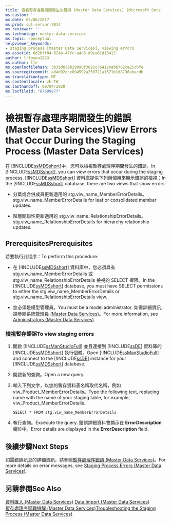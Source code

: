 ```yaml
---
title: 查看暫存進程期間發生的錯誤 (Master Data Services) |Microsoft Docs
ms.custom: ''
ms.date: 03/06/2017
ms.prod: sql-server-2014
ms.reviewer: ''
ms.technology: master-data-services
ms.topic: conceptual
helpviewer_keywords:
- staging process [Master Data Services], viewing errors
ms.assetid: 6d2bff84-624b-47fc-a4a5-d9ea01d13412
author: lrtoyou1223
ms.author: lle
ms.openlocfilehash: 3b39d039b29090f3021c764126ebb782ce25cbfe
ms.sourcegitcommit: ad4d92dce894592a259721a1571b1d8736abacdb
ms.translationtype: MT
ms.contentlocale: zh-TW
ms.lasthandoff: 08/04/2020
ms.locfileid: "87699877"
---
```

# <a name="view-errors-that-occur-during-the-staging-process-master-data-services"></a><span data-ttu-id="d45cb-102">檢視暫存處理序期間發生的錯誤 (Master Data Services)</span><span class="sxs-lookup"><span data-stu-id="d45cb-102">View Errors that Occur During the Staging Process (Master Data Services)</span></span>
  <span data-ttu-id="d45cb-103">在 [!INCLUDE[ssMDSshort](../includes/ssmdsshort-md.md)]中，您可以檢視暫存處理序期間發生的錯誤。</span><span class="sxs-lookup"><span data-stu-id="d45cb-103">In [!INCLUDE[ssMDSshort](../includes/ssmdsshort-md.md)], you can view errors that occur during the staging process.</span></span> <span data-ttu-id="d45cb-104">[!INCLUDE[ssMDSshort](../includes/ssmdsshort-md.md)] 資料庫提供下列兩個用來顯示錯誤的檢視：</span><span class="sxs-lookup"><span data-stu-id="d45cb-104">In the [!INCLUDE[ssMDSshort](../includes/ssmdsshort-md.md)] database, there are two views that show errors:</span></span>  
  
-   <span data-ttu-id="d45cb-105">分葉或合併成員更新適用的 stg.viw_name_MemberErrorDetails。</span><span class="sxs-lookup"><span data-stu-id="d45cb-105">stg.viw_name_MemberErrorDetails for leaf or consolidated member updates.</span></span>  
  
-   <span data-ttu-id="d45cb-106">階層關聯性更新適用的 stg.viw_name_RelationshipErrorDetails。</span><span class="sxs-lookup"><span data-stu-id="d45cb-106">stg.viw_name_RelationshipErrorDetails for hierarchy relationship updates.</span></span>  
  
## <a name="prerequisites"></a><span data-ttu-id="d45cb-107">Prerequisites</span><span class="sxs-lookup"><span data-stu-id="d45cb-107">Prerequisites</span></span>  
 <span data-ttu-id="d45cb-108">若要執行此程序：</span><span class="sxs-lookup"><span data-stu-id="d45cb-108">To perform this procedure:</span></span>  
  
-   <span data-ttu-id="d45cb-109">在 [!INCLUDE[ssMDSshort](../includes/ssmdsshort-md.md)] 資料庫中，您必須具有 stg.viw_name_MemberErrorDetails 或 stg.viw_name_RelationshipErrorDetails 檢視的 SELECT 權限。</span><span class="sxs-lookup"><span data-stu-id="d45cb-109">In the [!INCLUDE[ssMDSshort](../includes/ssmdsshort-md.md)] database, you must have SELECT permissions to either the stg.viw_name_MemberErrorDetails or stg.viw_name_RelationshipErrorDetails view.</span></span>  
  
-   <span data-ttu-id="d45cb-110">您必須是模型管理員。</span><span class="sxs-lookup"><span data-stu-id="d45cb-110">You must be a model administrator.</span></span> <span data-ttu-id="d45cb-111">如需詳細資訊，請參閱系統[管理員 &#40;Master Data Services&#41;](administrators-master-data-services.md)。</span><span class="sxs-lookup"><span data-stu-id="d45cb-111">For more information, see [Administrators &#40;Master Data Services&#41;](administrators-master-data-services.md).</span></span>  
  
### <a name="to-view-staging-errors"></a><span data-ttu-id="d45cb-112">檢視暫存錯誤</span><span class="sxs-lookup"><span data-stu-id="d45cb-112">To view staging errors</span></span>  
  
1.  <span data-ttu-id="d45cb-113">開啟 [!INCLUDE[ssManStudioFull](../includes/ssmanstudiofull-md.md)] 並且連接到 [!INCLUDE[ssDE](../includes/ssde-md.md)] 資料庫的 [!INCLUDE[ssMDSshort](../includes/ssmdsshort-md.md)] 執行個體。</span><span class="sxs-lookup"><span data-stu-id="d45cb-113">Open [!INCLUDE[ssManStudioFull](../includes/ssmanstudiofull-md.md)] and connect to the [!INCLUDE[ssDE](../includes/ssde-md.md)] instance for your [!INCLUDE[ssMDSshort](../includes/ssmdsshort-md.md)] database.</span></span>  
  
2.  <span data-ttu-id="d45cb-114">開啟新的查詢。</span><span class="sxs-lookup"><span data-stu-id="d45cb-114">Open a new query.</span></span>  
  
3.  <span data-ttu-id="d45cb-115">輸入下列文字，以您的暫存資料表名稱取代名稱，例如 viw_Product_MemberErrorDetails。</span><span class="sxs-lookup"><span data-stu-id="d45cb-115">Type the following text, replacing name with the name of your staging table, for example, viw_Product_MemberErrorDetails.</span></span>  
  
     `SELECT * FROM stg.viw_name_MemberErrorDetails`  
  
4.  <span data-ttu-id="d45cb-116">執行查詢。</span><span class="sxs-lookup"><span data-stu-id="d45cb-116">Excecute the query.</span></span> <span data-ttu-id="d45cb-117">錯誤詳細資料會顯示在 **ErrorDescription** 欄位中。</span><span class="sxs-lookup"><span data-stu-id="d45cb-117">Error details are displayed in the **ErrorDescription** field.</span></span>  
  
## <a name="next-steps"></a><span data-ttu-id="d45cb-118">後續步驟</span><span class="sxs-lookup"><span data-stu-id="d45cb-118">Next Steps</span></span>  
 <span data-ttu-id="d45cb-119">如需錯誤訊息的詳細資訊，請參閱[暫存處理序錯誤 &#40;Master Data Services&#41;](../../2014/master-data-services/staging-process-errors-master-data-services.md)。</span><span class="sxs-lookup"><span data-stu-id="d45cb-119">For more details on error messages, see [Staging Process Errors &#40;Master Data Services&#41;](../../2014/master-data-services/staging-process-errors-master-data-services.md).</span></span>  
  
## <a name="see-also"></a><span data-ttu-id="d45cb-120">另請參閱</span><span class="sxs-lookup"><span data-stu-id="d45cb-120">See Also</span></span>  
 <span data-ttu-id="d45cb-121">[資料匯入 &#40;Master Data Services&#41;](overview-importing-data-from-tables-master-data-services.md) </span><span class="sxs-lookup"><span data-stu-id="d45cb-121">[Data Import &#40;Master Data Services&#41;](overview-importing-data-from-tables-master-data-services.md) </span></span>  
 [<span data-ttu-id="d45cb-122">暫存處理序疑難排解 (Master Data Services)</span><span class="sxs-lookup"><span data-stu-id="d45cb-122">Troubleshooting the Staging Process (Master Data Services)</span></span>](https://social.technet.microsoft.com/wiki/contents/articles/troubleshooting-the-staging-process-master-data-services.aspx)  
  
  
